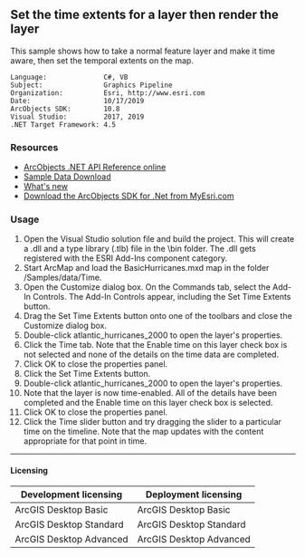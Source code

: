 ## Set the time extents for a layer then render the layer

This sample shows how to take a normal feature layer and make it time aware, then set the temporal extents on the map.  


<!-- TODO: Fill this section below with metadata about this sample-->
```
Language:              C#, VB
Subject:               Graphics Pipeline
Organization:          Esri, http://www.esri.com
Date:                  10/17/2019
ArcObjects SDK:        10.8
Visual Studio:         2017, 2019
.NET Target Framework: 4.5
```

### Resources

* [ArcObjects .NET API Reference online](http://desktop.arcgis.com/en/arcobjects/latest/net/webframe.htm)  
* [Sample Data Download](../../releases)  
* [What's new](http://desktop.arcgis.com/en/arcobjects/latest/net/webframe.htm#91cabc68-2271-400a-8ff9-c7fb25108546.htm)  
* [Download the ArcObjects SDK for .Net from MyEsri.com](https://my.esri.com/)  

### Usage
1. Open the Visual Studio solution file and build the project. This will create a .dll and a type library (.tlb) file in the \bin folder. The .dll gets registered with the ESRI Add-Ins component category.   
1. Start ArcMap and load the BasicHurricanes.mxd map in the folder <Your ArcGIS Developer Kit Install directory>/Samples/data/Time.  
1. Open the Customize dialog box. On the Commands tab, select the Add-In Controls. The Add-In Controls appear, including the Set Time Extents button.   
1. Drag the Set Time Extents button onto one of the toolbars and close the Customize dialog box.  
1. Double-click atlantic_hurricanes_2000 to open the layer's properties.  
1. Click the Time tab. Note that the Enable time on this layer check box is not selected and none of the details on the time data are completed.  
1. Click OK to close the properties panel.  
1. Click the Set Time Extents button.  
1. Double-click atlantic_hurricanes_2000 to open the layer's properties.  
1. Note that the layer is now time-enabled. All of the details have been completed and the Enable time on this layer check box is selected.  
1. Click OK to close the properties panel.  
1. Click the Time slider button and try dragging the slider to a particular time on the timeline. Note that the map updates with the content appropriate for that point in time.  









---------------------------------

#### Licensing  
| Development licensing | Deployment licensing | 
| ------------- | ------------- | 
| ArcGIS Desktop Basic | ArcGIS Desktop Basic |  
| ArcGIS Desktop Standard | ArcGIS Desktop Standard |  
| ArcGIS Desktop Advanced | ArcGIS Desktop Advanced |  



